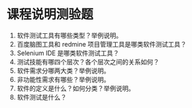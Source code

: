 # 课程说明测验题

1. 软件测试工具有哪些类型？举例说明。
2. 百度脑图工具和 redmine 项目管理工具是哪类软件测试工具？
3. Selenium IDE 是哪类软件测试工具？
4. 测试技能有哪四个层次？各个层次之间的关系如何？
5. 软件需求分哪两大类？举例说明。
6. 非功能性需求有哪些？举例说明。
7. 软件的定义是什么？如何分类？举例说明。
8. 软件测试是什么？
